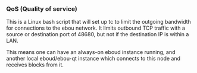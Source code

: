 ### QoS (Quality of service) ###

This is a Linux bash script that will set up tc to limit the outgoing bandwidth for connections to the ebou network. It limits outbound TCP traffic with a source or destination port of 48680, but not if the destination IP is within a LAN.

This means one can have an always-on eboud instance running, and another local eboud/ebou-qt instance which connects to this node and receives blocks from it.
